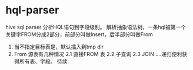 hql-parser
==========

hive sql parser
分析HQL语句到字段级别。
解析抽象语法树，一条hql被第一个关键字FROM分成2部分，前部分叫做Insert，后半部分叫做From
1. 当不指定目标表是，默认插入到tmp dir
2. From 源表有几种情况
2.1 直接FROM 表
2.2 子查询
2.3 JOIN
....递归便利获得所有表、字段。
待续.

